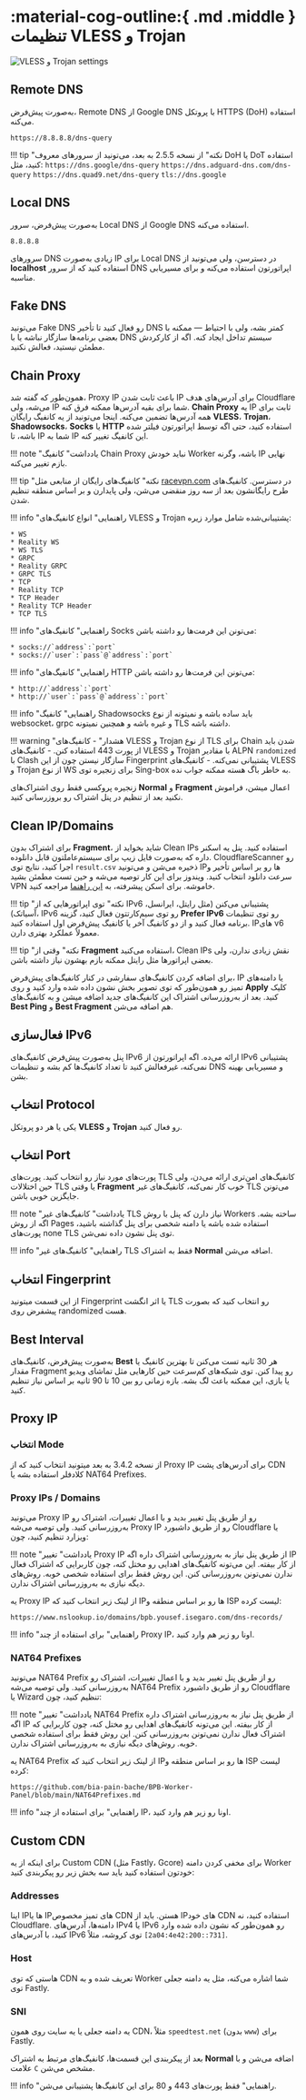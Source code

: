 # :material-cog-outline:{ .md .middle } تنظیمات VLESS و Trojan

![VLESS و Trojan settings](../images/vless-trojan-settings.jpg)

## Remote DNS

به‌صورت پیش‌فرض، Remote DNS از Google DNS با پروتکل HTTPS (DoH) استفاده می‌کنه.

```title="Remote DNS پیشفرض"
https://8.8.8.8/dns-query
```

!!! tip "نکته"
    از نسخه 2.5.5 به بعد، می‌تونید از سرورهای معروف DoH یا DoT استفاده کنید، مثل:
    ```
    https://dns.google/dns-query
    ```
    ```
    https://dns.adguard-dns.com/dns-query
    ```
    ```
    https://dns.quad9.net/dns-query
    ```
    ```
    tls://dns.google
    ```

## Local DNS

به‌صورت پیش‌فرض، سرور Local DNS از Google DNS استفاده می‌کنه.

```title="Local DNS پیشفرض"
8.8.8.8
```

سرورهای DNS زیادی به‌صورت IP برای Local DNS در دسترسن، ولی می‌تونید از **localhost** استفاده کنید که از سرور DNS اپراتورتون استفاده می‌کنه و برای مسیریابی مناسبه.

## Fake DNS

می‌تونید Fake DNS رو فعال کنید تا تأخیر DNS کمتر بشه، ولی با احتیاط — ممکنه با بعضی برنامه‌ها سازگار نباشه یا با DNS سیستم تداخل ایجاد کنه. اگه از کارکردش مطمئن نیستید، فعالش نکنید.

## Chain Proxy

همون‌طور که گفته شد، Proxy IP باعث ثابت شدن IP برای آدرس‌های هدف Cloudflare می‌شه، ولی IP شما برای بقیه آدرس‌ها ممکنه فرق کنه. **Chain Proxy** یه IP ثابت برای همه آدرس‌ها تضمین می‌کنه. اینجا می‌تونید از یه کانفیگ رایگان **VLESS**، **Trojan**، **Shadowsocks**، **Socks** یا **HTTP** استفاده کنید، حتی اگه توسط اپراتورتون فیلتر شده باشه، تا IP شما به IP این کانفیگ تغییر کنه.

!!! note "یادداشت"
    کانفیگ Chain Proxy نباید خودش Worker باشه، وگرنه IP نهایی بازم تغییر می‌کنه.

!!! tip "نکته"
    کانفیگ‌های رایگان از منابعی مثل [racevpn.com](https://racevpn.com) در دسترسن. کانفیگ‌های طرح رایگانشون بعد از سه روز منقضی می‌شن، ولی پایدارن و بر اساس منطقه تنظیم شدن.

!!! info "راهنمایی"
    انواع کانفیگ‌های VLESS و Trojan پشتیبانی‌شده شامل موارد زیره:

    * WS
    * Reality WS
    * WS TLS
    * GRPC
    * Reality GRPC
    * GRPC TLS
    * TCP
    * Reality TCP
    * TCP Header
    * Reality TCP Header
    * TCP TLS

!!! info "راهنمایی"
    کانفیگ‌های Socks می‌تونن این فرمت‌ها رو داشته باشن:

    * socks://`address`:`port`
    * socks://`user`:`pass`@`address`:`port`

!!! info "راهنمایی"
    کانفیگ‌های HTTP می‌تونن این فرمت‌ها رو داشته باشن:

    * http://`address`:`port`
    * http://`user`:`pass`@`address`:`port`

!!! info "راهنمایی"
    کانفیگ Shadowsocks باید ساده باشه و نمیتونه از نوع websocket، grpc و غیره باشه و همچنین نمیتونه TLS داشته باشه.

!!! warning "هشدار"
    - کانفیگ‌های VLESS و Trojan از نوع TLS برای Chain شدن باید از پورت 443 استفاده کنن.
    - کانفیگ‌های VLESS و Trojan با مقادیر ALPN `randomized` با Clash سازگار نیستن چون از این Fingerprint پشتیبانی نمی‌کنه.
    - کانفیگ‌های VLESS و Trojan از نوع WS برای زنجیره توی Sing-box به خاطر باگ هسته ممکنه جواب نده.

زنجیره پروکسی فقط روی اشتراک‌های **Normal** و **Fragment** اعمال میشن، فراموش نکنید بعد از تنظیم در پنل اشتراک رو بروزرسانی کنید.

## Clean IP/Domains

برای اشتراک‌ بدون **Fragment**، شاید بخواید از Clean IPs استفاده کنید. پنل یه اسکنر داره که به‌صورت فایل زیپ برای سیستم‌عاملتون قابل دانلوده. CloudflareScanner رو اجرا کنید، نتایج توی `result.csv` ذخیره می‌شن و می‌تونید IPها رو بر اساس تأخیر و سرعت دانلود انتخاب کنید. ویندوز برای این کار توصیه می‌شه و حین تست مطمئن بشید VPN خاموشه. برای اسکن پیشرفته، به [این راهنما](https://github.com/bia-pain-bache/Cloudflare-Clean-IP-Scanner/blob/master/README.md) مراجعه کنید.

!!! tip "نکته"
    توی اپراتورهایی که از IPv6 پشتیبانی می‌کنن (مثل رایتل، ایرانسل، آسیاتک)، IPv6 رو توی سیم‌کارتتون فعال کنید، گزینه **Prefer IPv6** رو توی تنظیمات برنامه فعال کنید و از دو کانفیگ آخر یا کانفیگ‌ پیش‌فرض اول استفاده کنید. IPهای v6 معمولاً عملکرد بهتری دارن.

!!! tip "نکته"
    وقتی از **Fragment** استفاده می‌کنید، Clean IPs نقش زیادی ندارن، ولی بعضی اپراتورها مثل رایتل ممکنه بازم بهشون نیاز داشته باشن.

برای اضافه کردن کانفیگ‌های سفارشی در کنار کانفیگ‌های پیش‌فرض، IP یا دامنه‌های تمیز رو همون‌طور که توی تصویر بخش نشون داده شده وارد کنید و روی **Apply** کلیک کنید. بعد از به‌روز‌رسانی اشتراک این کانفیگ‌های جدید اضافه میشن و به کانفیگ‌های **Best Ping** و **Best Fragment** هم اضافه می‌شن.

## فعال‌سازی IPv6

پنل به‌صورت پیش‌فرض کانفیگ‌های IPv6 ارائه می‌ده. اگه اپراتورتون از IPv6 پشتیبانی نمی‌کنه، غیرفعالش کنید تا تعداد کانفیگ‌ها کم بشه و تنظیمات DNS و مسیریابی بهینه بشن.

## انتخاب Protocol

یکی یا هر دو پروتکل **VLESS** و **Trojan** رو فعال کنید.

## انتخاب Port

پورت‌های مورد نیاز رو انتخاب کنید. پورت‌های TLS کانفیگ‌های امن‌تری ارائه می‌دن، ولی حین اختلالات TLS یا وقتی **Fragment** خوب کار نمی‌کنه، کانفیگ‌های غیر TLS می‌تونن جایگزین خوبی باشن.

!!! note "یادداشت"
    کانفیگ‌های غیر TLS نیاز دارن که پنل با روش Workers ساخته بشه. اگه از روش Pages استفاده شده باشه یا دامنه شخصی برای پنل گذاشته باشید، پورت‌های none TLS توی پنل نشون داده نمی‌شن.

!!! info "راهنمایی"
    کانفیگ‌های غیر TLS فقط به اشتراک‌ **Normal** اضافه می‌شن.

## انتخاب Fingerprint

از این قسمت میتونید Fingerprint یا اثر انگشت TLS رو انتخاب کنید که بصورت پیشفرض روی randomized هست.

## Best Interval

به‌صورت پیش‌فرض، کانفیگ‌های **Best** هر 30 ثانیه تست می‌کنن تا بهترین کانفیگ یا مقدار Fragment رو پیدا کنن. توی شبکه‌های کم‌سرعت حین کارهایی مثل تماشای ویدیو یا بازی، این ممکنه باعث لگ بشه. بازه زمانی رو بین 10 تا 90 ثانیه بر اساس نیاز تنظیم کنید.

## Proxy IP

### انتخاب Mode

از نسخه 3.4.2 به بعد میتونید انتخاب کنید که از Proxy IP برای آدرس‌های پشت CDN کلادفلر استفاده بشه یا NAT64 Prefixes.

### Proxy IPs / Domains

 می‌تونید Proxy IP رو از طریق پنل تغییر بدید و با اعمال تغییرات، اشتراک رو به‌روزرسانی کنید. ولی توصیه می‌شه Proxy IP رو از طریق داشبورد Cloudflare یا ویزارد تنظیم کنید، چون:

!!! note "یادداشت"
    تغییر Proxy IP از طریق پنل نیاز به به‌روزرسانی اشتراک داره اگه IP از کار بیفته. این می‌تونه کانفیگ‌های اهدایی رو مختل کنه، چون کاربرایی که اشتراک فعال ندارن نمی‌تونن به‌روزرسانی کنن. این روش فقط برای استفاده شخصی خوبه. روش‌های دیگه نیازی به به‌روزرسانی اشتراک ندارن.

یه Proxy IP از لینک زیر انتخاب کنید که IPها رو بر اساس منطقه و ISP لیست کرده:

```text
https://www.nslookup.io/domains/bpb.yousef.isegaro.com/dns-records/
```

!!! info "راهنمایی"
    برای استفاده از چند Proxy IP، اونا رو زیر هم وارد کنید.

### NAT64 Prefixes

 می‌تونید NAT64 Prefix رو از طریق پنل تغییر بدید و با اعمال تغییرات، اشتراک رو به‌روزرسانی کنید. ولی توصیه می‌شه NAT64 Prefix رو از طریق داشبورد Cloudflare یا Wizard تنظیم کنید، چون:

!!! note "یادداشت"
    تغییر NAT64 Prefix از طریق پنل نیاز به به‌روزرسانی اشتراک داره اگه IP از کار بیفته. این می‌تونه کانفیگ‌های اهدایی رو مختل کنه، چون کاربرایی که اشتراک فعال ندارن نمی‌تونن به‌روزرسانی کنن. این روش فقط برای استفاده شخصی خوبه. روش‌های دیگه نیازی به به‌روزرسانی اشتراک ندارن.

یه NAT64 Prefix از لینک زیر انتخاب کنید که IPها رو بر اساس منطقه و ISP لیست کرده:

```text
https://github.com/bia-pain-bache/BPB-Worker-Panel/blob/main/NAT64Prefixes.md
```

!!! info "راهنمایی"
    برای استفاده از چند IP، اونا رو زیر هم وارد کنید.

## Custom CDN

برای اینکه از یه Custom CDN (مثل Fastly، Gcore) برای مخفی کردن دامنه Worker خودتون استفاده کنید باید سه بخش زیر رو پیکربندی کنید:

### Addresses

اینا IPها یا IPهای تمیز  مخصوص CDN هستن. باید از IPهای خود CDN استفاده کنید، نه Cloudflare. دامنه‌ها، آدرس‌های IPv4 یا IPv6 رو همون‌طور که نشون داده شده وارد کنید، با آدرس‌های IPv6 توی کروشه، مثلاً `[2a04:4e42:200::731]`.

### Host

هاستی که توی CDN تعریف شده و به Worker شما اشاره می‌کنه، مثل یه دامنه جعلی توی Fastly.

### SNI

یه دامنه جعلی یا یه سایت روی همون CDN، مثلاً `speedtest.net` (بدون `www`) برای Fastly.

بعد از پیکربندی این قسمت‌ها، کانفیگ‌های مرتبط به اشتراک‌ **Normal** اضافه می‌شن و با علامت `C` مشخص می‌شن.

!!! info "راهنمایی"
    فقط پورت‌های 443 و 80 برای این کانفیگ‌ها پشتیبانی می‌شن.

